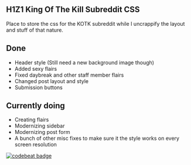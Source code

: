 ## H1Z1 King Of The Kill Subreddit CSS

Place to store the css for the KOTK subreddit while I uncrappify the layout and stuff of that nature.


Done
--------------
- Header style (Still need a new background image though)
- Added sexy flairs
- Fixed daybreak and other staff member flairs
- Changed post layout and style
- Submission buttons


Currently doing
--------------
- Creating flairs
- Modernizing sidebar
- Modernizing post form
- A bunch of other misc fixes to make sure it the style works on every screen resolution





<a href="https://codebeat.co/projects/github-com-itstemp-kotk-subreddit-master"><img alt="codebeat badge" src="https://codebeat.co/badges/a3c83d9b-78e5-4f40-88c9-ec295e7034a1" /></a>
